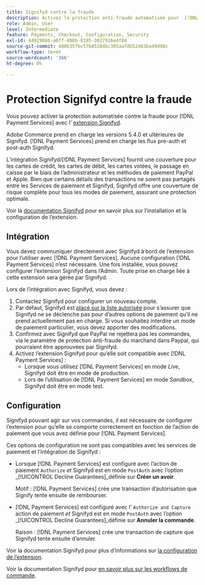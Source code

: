 ```yaml
---
title: Signifyd contre la fraude
description: Activez la protection anti-fraude automatisée pour  [!DNL Payment Services] avec Signifyd.
role: Admin, User
level: Intermediate
feature: Payments, Checkout, Configuration, Security
exl-id: 440296bb-a6ff-408b-8195-3027916e4f84
source-git-commit: 480b35fbc57b8528dbc305aa7db52483ba49d98c
workflow-type: tm+mt
source-wordcount: '366'
ht-degree: 0%

---
```


# Protection Signifyd contre la fraude

Vous pouvez activer la protection automatisée contre la fraude pour [!DNL Payment Services] avec l’ [extension Signifyd](https://commercemarketplace.adobe.com/signifyd-module-connect.html).

Adobe Commerce prend en charge les versions 5.4.0 et ultérieures de Signifyd. [!DNL Payment Services] prend en charge les flux pre-auth et post-auth Signifyd.

L’intégration Signifyd/[!DNL Payment Services] fournit une couverture pour les cartes de crédit, les cartes de débit, les cartes votées, le passage en caisse par le biais de l’administrateur et les méthodes de paiement PayPal et Apple. Bien que certains détails des transactions ne soient pas partagés entre les Services de paiement et Signifyd, Signifyd offre une couverture de risque complète pour tous les modes de paiement, assurant une protection optimale.

Voir la [documentation Signifyd](https://community.signifyd.com/support/s/article/magento-2-extension-install-guide?language=en_US#downloadandinstallingmagento2extension) pour en savoir plus sur l’installation et la configuration de l’extension.

## Intégration

Vous devez communiquer directement avec Signifyd à bord de l’extension pour l’utiliser avec [!DNL Payment Services]. Aucune configuration [!DNL Payment Services] n’est nécessaire. Une fois installée, vous pouvez configurer l’extension Signifyd dans l’Admin. Toute prise en charge liée à cette extension sera gérée par Signifyd.

Lors de l’intégration avec Signifyd, vous devez :

1. Contactez Signifyd pour configurer un nouveau compte.
1. Par défaut, Signifyd est [placé sur la liste autorisée](https://github.com/signifyd/magento2/blob/main/docs/RESTRICT-PAYMENTS.md) pour s’assurer que Signifyd ne se déclenche pas pour d’autres options de paiement qu’il ne prend actuellement pas en charge. Si vous souhaitez interdire un mode de paiement particulier, vous devez apporter des modifications.
1. Confirmez avec Signifyd que PayPal ne rejettera pas les commandes, via le paramètre de protection anti-fraude du marchand dans Paypal, qui pourraient être approuvées par Signifyd.
1. Activez l’extension Signifyd pour qu’elle soit compatible avec [!DNL Payment Services] :
   * Lorsque vous utilisez [!DNL Payment Services] en mode _Live_, Signifyd doit être en mode de production.
   * Lors de l’utilisation de [!DNL Payment Services] en mode _Sandbox_, Signifyd doit être en mode test.

## Configuration

Signifyd pouvant agir sur vos commandes, il est nécessaire de configurer l’extension pour qu’elle se comporte correctement en fonction de l’action de paiement que vous avez définie pour [!DNL Payment Services].

Ces options de configuration ne sont pas compatibles avec les services de paiement et l’intégration de Signifyd :

* Lorsque [!DNL Payment Services] est configuré avec l’action de paiement `Authorize` _et_ Signifyd est en mode `PostAuth` avec l’option _[!UICONTROL Decline Guarantees]_définie sur **Créer un avoir**.

  Motif : [!DNL Payment Services] crée une transaction d’autorisation que Signify tente ensuite de rembourser.


* [!DNL Payment Services] est configuré avec l’ `Authorize and Capture` action de paiement _et_ Signifyd est en mode `PostAuth` avec l’option _[!UICONTROL Decline Guarantees]_définie sur **Annuler la commande**.

  Raison : [!DNL Payment Services] crée une transaction de capture que Signifyd tente ensuite d’annuler.


Voir la documentation Signifyd pour plus d’informations sur [la configuration de l’extension](https://community.signifyd.com/support/s/article/magento-2-extension-install-guide?language=en_US#configuringmagento2extension).

Voir la documentation Signifyd pour [en savoir plus sur les workflows de commande](https://community.signifyd.com/support/s/article/magento-2-extension-install-guide?language=en_US#howmagento2works).
